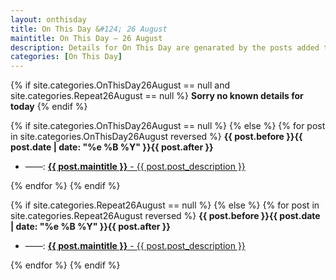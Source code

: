 ```yaml
---
layout: onthisday
title: On This Day &#124; 26 August
maintitle: On This Day — 26 August
description: Details for On This Day are genarated by the posts added to the website so the content is subject to changes/updates over time.
categories: [On This Day]
---
```


{% if site.categories.OnThisDay26August == null and site.categories.Repeat26August == null %}
<strong>Sorry no known details for today</strong>
{% endif %}

{% if site.categories.OnThisDay26August == null %}
{% else %}
{% for post in site.categories.OnThisDay26August reversed %}
<strong>{{ post.before }}{{ post.date | date: "%e %B %Y" }}{{ post.after }}</strong>
<ul>
<li> ——: <a class="{{ post.class }}" href="{{ post.url }}"><strong>{{ post.maintitle }}</strong> - {{ post.post_description }}</a></li>
</ul>
{% endfor %}
{% endif %}

{% if site.categories.Repeat26August == null %}
{% else %}
{% for post in site.categories.Repeat26August reversed %}
<strong>{{ post.before }}{{ post.date | date: "%e %B %Y" }}{{ post.after }}</strong>
<ul>
<li> ——: <a class="{{ post.class }}" href="{{ post.url }}"><strong>{{ post.maintitle }}</strong> - {{ post.post_description }}</a></li>
</ul>
{% endfor %}
{% endif %}
